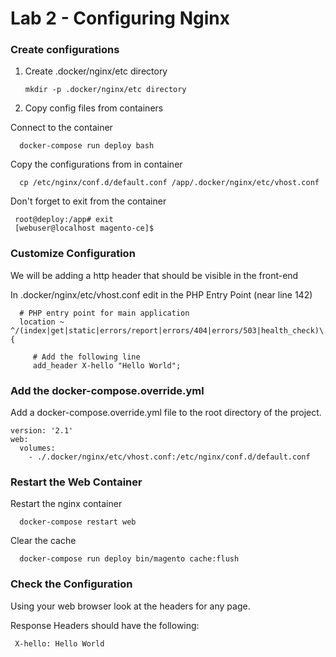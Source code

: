 # Lab 2 - Configuring Nginx

### Create configurations
1) Create .docker/nginx/etc directory

       mkdir -p .docker/nginx/etc directory
 
2) Copy config files from containers

Connect to the container

      docker-compose run deploy bash     

Copy the configurations from in container

      cp /etc/nginx/conf.d/default.conf /app/.docker/nginx/etc/vhost.conf
      
Don't forget to exit from the container      
      
     root@deploy:/app# exit
     [webuser@localhost magento-ce]$  
      
      
      
### Customize Configuration
We will be adding a http header that should be visible in the front-end

In .docker/nginx/etc/vhost.conf edit in the PHP Entry Point (near line 142)

      # PHP entry point for main application
      location ~ ^/(index|get|static|errors/report|errors/404|errors/503|health_check)\.php$ {
         
         # Add the following line
         add_header X-hello "Hello World";

### Add the docker-compose.override.yml
Add a docker-compose.override.yml file to the root directory of the project. 
    
    version: '2.1'
    web:
      volumes:
        - ./.docker/nginx/etc/vhost.conf:/etc/nginx/conf.d/default.conf



### Restart the Web Container
Restart the nginx container

      docker-compose restart web

Clear the cache

      docker-compose run deploy bin/magento cache:flush


### Check the Configuration

Using your web browser look at the headers for any page.

Response Headers should have the following:

     X-hello: Hello World


     